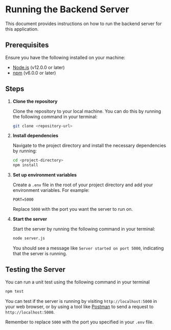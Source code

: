 # Running the Backend Server

This document provides instructions on how to run the backend server for this application.

## Prerequisites

Ensure you have the following installed on your machine:

- [Node.js](https://nodejs.org/en/download/) (v12.0.0 or later)
- [npm](https://www.npmjs.com/get-npm) (v6.0.0 or later)

## Steps

1. **Clone the repository**

   Clone the repository to your local machine. You can do this by running the following command in your terminal:

   ```bash
   git clone <repository-url>
   ```

2. **Install dependencies**

   Navigate to the project directory and install the necessary dependencies by running:

   ```bash
   cd <project-directory>
   npm install
   ```

3. **Set up environment variables**

   Create a `.env` file in the root of your project directory and add your environment variables. For example:

   ```env
   PORT=5000
   ```

   Replace `5000` with the port you want the server to run on.

4. **Start the server**

   Start the server by running the following command in your terminal:

   ```bash
   node server.js
   ```

   You should see a message like `Server started on port 5000`, indicating that the server is running.

## Testing the Server

You can run a unit test using the following command in your terminal

```bash
npm test
```

You can test if the server is running by visiting `http://localhost:5000` in your web browser, or by using a tool like [Postman](https://www.postman.com/) to send a request to `http://localhost:5000`.

Remember to replace `5000` with the port you specified in your `.env` file.

